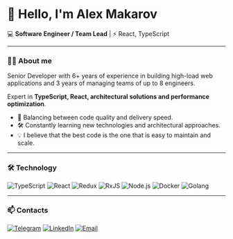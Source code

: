 # 👋 Hello, I'm Alex Makarov  

💻 **Software Engineer / Team Lead** | ⚡️ React, TypeScript  

---

### 🧑‍💻 About me
Senior Developer with 6+ years of experience in building high-load web applications and 3 years of managing teams of up to 8 engineers.

Expert in **TypeScript, React, architectural solutions and performance optimization**.

- 🚀 Balancing between code quality and delivery speed.
- 🛠 Constantly learning new technologies and architectural approaches.
- 💡 I believe that the best code is the one that is easy to maintain and scale.

---

### 🛠️ Technology
![TypeScript](https://img.shields.io/badge/TypeScript-007ACC?style=for-the-badge&logo=typescript&logoColor=white)
![React](https://img.shields.io/badge/React-20232A?style=for-the-badge&logo=react&logoColor=61DAFB)
![Redux](https://img.shields.io/badge/Redux-593D88?style=for-the-badge&logo=redux&logoColor=white)
![RxJS](https://img.shields.io/badge/RxJS-B7178C?style=for-the-badge&logo=reactivex&logoColor=white)
![Node.js](https://img.shields.io/badge/Node.js-43853D?style=for-the-badge&logo=node.js&logoColor=white)
![Docker](https://img.shields.io/badge/Docker-2496ED?style=for-the-badge&logo=docker&logoColor=white)
![Golang](https://img.shields.io/badge/Go-00ADD8?style=for-the-badge&logo=go&logoColor=white)

---

### 📫 Contacts
[![Telegram](https://img.shields.io/badge/Telegram-26A5E4?style=for-the-badge&logo=telegram&logoColor=white)](https://t.me/guffyguf)
[![LinkedIn](https://img.shields.io/badge/LinkedIn-0077B5?style=for-the-badge&logo=linkedin&logoColor=white)](https://www.linkedin.com/in/aleksander-makarov/)
[![Email](https://img.shields.io/badge/Email-D14836?style=for-the-badge&logo=gmail&logoColor=white)](mailto:makarovoptionmail@gmail.com)
